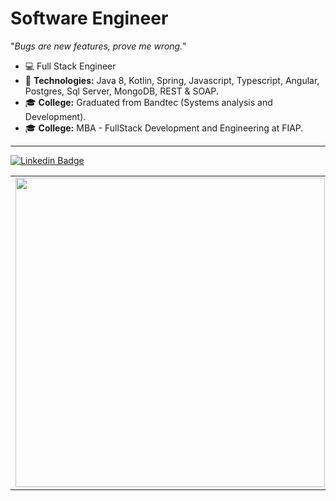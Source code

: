 
# **Software Engineer**

"_Bugs are new features, prove me wrong._"




- :computer:  Full Stack Engineer 
- :space_invader: **Technologies:** Java 8, Kotlin, Spring, Javascript, Typescript, Angular, Postgres, Sql Server, MongoDB, REST & SOAP.
- :mortar_board: **College:** Graduated from Bandtec (Systems analysis and Development).
- :mortar_board: **College:** MBA - FullStack Development and Engineering at FIAP.

---


[![Linkedin Badge](https://img.shields.io/badge/-LinkedIn-blue?style=flat-square&logo=Linkedin&logoColor=white&link=https://www.linkedin.com/in/gabriel-leme-71325b150/)](https://www.linkedin.com/in/gabriel-leme-71325b150/)


<center>
<table>
    <tr>
        <td><img width="495px" align="left" src="https://github-readme-stats.vercel.app/api?username=gableme&theme=buefy"/></td>
    </tr>   
</table>
</center>
